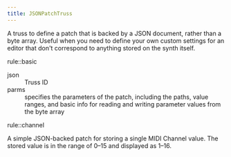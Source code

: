 ```yaml
---
title: JSONPatchTruss
---
```


A truss to define a patch that is backed by a JSON document, rather than a byte array. Useful when you need to define your own custom settings for an editor that don't correspond to anything stored on the synth itself.

rule::basic

<dl>
  <dt>json</dt>
  <dd>Truss ID</dd>
  <dt>parms</dt>
  <dd>specifies the parameters of the patch, including the paths, value ranges, and basic info for reading and writing parameter values from the byte array</dd>
</dl>

rule::channel

A simple JSON-backed patch for storing a single MIDI Channel value. The stored value is in the range of 0–15 and displayed as 1–16.
